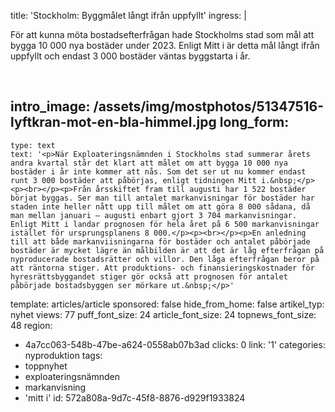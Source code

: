 title: 'Stockholm: Byggmålet långt ifrån uppfyllt'
ingress: |
  <p>För att kunna möta bostadsefterfrågan hade Stockholms stad som mål att bygga 10 000 nya bostäder under 2023. Enligt Mitt i är detta mål långt ifrån uppfyllt och endast 3 000 bostäder väntas byggstarta i år.
  </p>
  <p><br>
  </p>
  
intro_image: /assets/img/mostphotos/51347516-lyftkran-mot-en-bla-himmel.jpg
long_form:
  -
    type: text
    text: '<p>När Exploateringsnämnden i Stockholms stad summerar årets andra kvartal står det klart att målet om att bygga 10 000 nya bostäder i år inte kommer att nås. Som det ser ut nu kommer endast runt 3 000 bostäder att påbörjas, enligt tidningen Mitt i.&nbsp;</p><p><br></p><p>Från årsskiftet fram till augusti har 1 522 bostäder börjat byggas. Ser man till antalet markanvisningar för bostäder har staden inte heller nått upp till målet om att göra 8 000 sådana, då man mellan januari – augusti enbart gjort 3 704 markanvisningar. Enligt Mitt i landar prognosen för hela året på 6 500 markanvisningar istället för ursprungsplanens 8 000.</p><p><br></p><p>En anledning till att både markanviisningarna för bostäder och antalet påbörjade bostäder är mycket lägre än målbilden är att det är låg efterfrågan på nyproducerade bostadsrätter och villor. Den låga efterfrågan beror på att räntorna stiger. Att produktions- och finansieringskostnader för hyresrättsbyggandet stiger gör också att prognosen för antalet påbörjade bostadsbyggen ser mörkare ut.&nbsp;</p>'
template: articles/article
sponsored: false
hide_from_home: false
artikel_typ: nyhet
views: 77
puff_font_size: 24
article_font_size: 24
topnews_font_size: 48
region:
  - 4a7cc063-548b-47be-a624-0558ab07b3ad
clicks: 0
link: '1'
categories: nyproduktion
tags:
  - toppnyhet
  - exploateringsnämnden
  - markanvisning
  - 'mitt i'
id: 572a808a-9d7c-45f8-8876-d929f1933824
